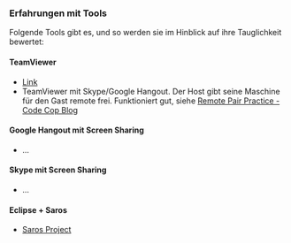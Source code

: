 ### Erfahrungen mit Tools

Folgende Tools gibt es, und so werden sie im Hinblick auf ihre Tauglichkeit bewertet:

#### TeamViewer
- [Link](http://www.teamviewer.com)
- TeamViewer mit Skype/Google Hangout. Der Host gibt seine Maschine für den Gast remote frei. Funktioniert gut, siehe [Remote Pair Practice - Code Cop Blog](http://blog.code-cop.org/2012/08/remote-pair-practice.html)

#### Google Hangout mit Screen Sharing
- ...

#### Skype mit Screen Sharing
- ...

#### Eclipse + Saros
- [Saros Project](http://www.saros-project.org/)

